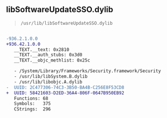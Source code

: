 ## libSoftwareUpdateSSO.dylib

> `/usr/lib/libSoftwareUpdateSSO.dylib`

```diff

-936.2.1.0.0
+936.42.1.0.0
   __TEXT.__text: 0x2810
   __TEXT.__auth_stubs: 0x3d0
   __TEXT.__objc_methlist: 0x25c

   - /System/Library/Frameworks/Security.framework/Security
   - /usr/lib/libSystem.B.dylib
   - /usr/lib/libobjc.A.dylib
-  UUID: 2C477306-74C3-3B50-BA4B-C256E8F53CD8
+  UUID: 58421603-D2ED-36A4-806F-0647B950EB92
   Functions: 68
   Symbols:   375
   CStrings:  296

```
